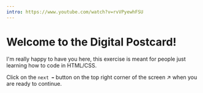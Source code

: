 ```yaml
---
intro: https://www.youtube.com/watch?v=rvVPyewhFSU
---
```


# Welcome to the Digital Postcard!

I'm really happy to have you here, this exercise is meant for people just learning how to code in HTML/CSS.

Click on the `next ➡` button on the top right corner of the screen ↗ when you are ready to continue.